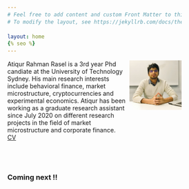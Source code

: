 ```yaml
---
# Feel free to add content and custom Front Matter to this file.
# To modify the layout, see https://jekyllrb.com/docs/themes/#overriding-theme-defaults

layout: home
{% seo %}
---
```


<style type="text/css" media="screen">
* {
  box-sizing: border-box;
}

.row {
  display: flex;
}

.left {
  flex: 70%;
}

.right {
  flex: 30%;
}

</style>

<div class="row">
<div class="left">
Atiqur Rahman Rasel is a 3rd year Phd candiate at the University of Technology Sydney. His main research interests include behavioral finance, market microstructure, cryptocurrencies and experimental economics. Atiqur has been working as a graduate research assistant since July 2020 on different research projects in the field of market microstructure and corporate finance.
<br/>
<a href="cv.pdf">CV</a>

<br/>
<br/>
<br/>
<br/>

</div>


<div class="right">
<img src="profile pic 2.jpg" width="200" style="float:right">
</div>
</div>

<h3> Coming next !! </h3>
